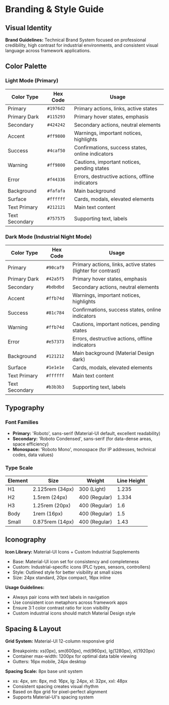 # Branding & Style Guide

## Visual Identity

**Brand Guidelines:** Technical Brand System focused on professional credibility, high contrast for industrial environments, and consistent visual language across framework applications.

## Color Palette

### Light Mode (Primary)

| Color Type | Hex Code | Usage |
|------------|----------|-------|
| Primary | `#1976d2` | Primary actions, links, active states |
| Primary Dark | `#115293` | Primary hover states, emphasis |
| Secondary | `#424242` | Secondary actions, neutral elements |
| Accent | `#ff9800` | Warnings, important notices, highlights |
| Success | `#4caf50` | Confirmations, success states, online indicators |
| Warning | `#ff9800` | Cautions, important notices, pending states |
| Error | `#f44336` | Errors, destructive actions, offline indicators |
| Background | `#fafafa` | Main background |
| Surface | `#ffffff` | Cards, modals, elevated elements |
| Text Primary | `#212121` | Main text content |
| Text Secondary | `#757575` | Supporting text, labels |

### Dark Mode (Industrial Night Mode)

| Color Type | Hex Code | Usage |
|------------|----------|-------|
| Primary | `#90caf9` | Primary actions, links, active states (lighter for contrast) |
| Primary Dark | `#42a5f5` | Primary hover states, emphasis |
| Secondary | `#bdbdbd` | Secondary actions, neutral elements |
| Accent | `#ffb74d` | Warnings, important notices, highlights |
| Success | `#81c784` | Confirmations, success states, online indicators |
| Warning | `#ffb74d` | Cautions, important notices, pending states |
| Error | `#e57373` | Errors, destructive actions, offline indicators |
| Background | `#121212` | Main background (Material Design dark) |
| Surface | `#1e1e1e` | Cards, modals, elevated elements |
| Text Primary | `#ffffff` | Main text content |
| Text Secondary | `#b3b3b3` | Supporting text, labels |

## Typography

### Font Families

- **Primary:** 'Roboto', sans-serif (Material-UI default, excellent readability)
- **Secondary:** 'Roboto Condensed', sans-serif (for data-dense areas, space efficiency)  
- **Monospace:** 'Roboto Mono', monospace (for IP addresses, technical codes, data values)

### Type Scale

| Element | Size | Weight | Line Height |
|---------|------|--------|-------------|
| H1 | 2.125rem (34px) | 300 (Light) | 1.235 |
| H2 | 1.5rem (24px) | 400 (Regular) | 1.334 |
| H3 | 1.25rem (20px) | 400 (Regular) | 1.6 |
| Body | 1rem (16px) | 400 (Regular) | 1.5 |
| Small | 0.875rem (14px) | 400 (Regular) | 1.43 |

## Iconography

**Icon Library:** Material-UI Icons + Custom Industrial Supplements

- Base: Material-UI icon set for consistency and completeness
- Custom: Industrial-specific icons (PLC types, sensors, controllers)
- Style: Outlined style for better visibility at small sizes
- Size: 24px standard, 20px compact, 16px inline

**Usage Guidelines:**

- Always pair icons with text labels in navigation
- Use consistent icon metaphors across framework apps
- Ensure 3:1 color contrast ratio for icon visibility
- Custom industrial icons should match Material Design style

## Spacing & Layout

**Grid System:** Material-UI 12-column responsive grid

- Breakpoints: xs(0px), sm(600px), md(960px), lg(1280px), xl(1920px)
- Container max-width: 1200px for optimal data table viewing
- Gutters: 16px mobile, 24px desktop

**Spacing Scale:** 8px base unit system

- xs: 4px, sm: 8px, md: 16px, lg: 24px, xl: 32px, xxl: 48px
- Consistent spacing creates visual rhythm
- Based on 8px grid for pixel-perfect alignment
- Supports Material-UI's spacing system
